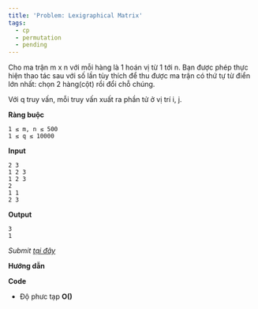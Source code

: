 ```yaml
---
title: 'Problem: Lexigraphical Matrix'
tags:
  - cp
  - permutation
  - pending
---
```

Cho ma trận m x n với mỗi hàng là 1 hoán vị từ 1 tới n. 
Bạn được phép thực hiện thao tác sau với số lần tùy thích để thu được ma trận có thứ tự từ điển lớn nhất: chọn 2 hàng(cột) rồi đổi chỗ chúng.

Với q truy vấn, mỗi truy vấn xuất ra phần tử ở vị trí i, j.

**Ràng buộc**

```
1 ≤ m, n ≤ 500
1 ≤ q ≤ 10000
```

**Input**

```
2 3
1 2 3
1 2 3
2
1 1
2 3
```

**Output**

```
3
1
```

<!--more-->

*Submit [tại đây](https://oj.vnoi.info/problem/icpc21_mb_k)*

**Hướng dẫn**


**Code**

- Độ phưc tạp **O()**

```cpp

```
